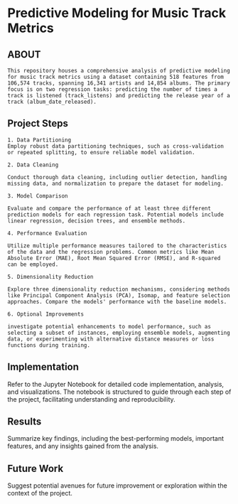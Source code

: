 # Predictive Modeling for Music Track Metrics

## ABOUT
    This repository houses a comprehensive analysis of predictive modeling for music track metrics using a dataset containing 518 features from 106,574 tracks, spanning 16,341 artists and 14,854 albums. The primary focus is on two regression tasks: predicting the number of times a track is listened (track_listens) and predicting the release year of a track (album_date_released).


## Project Steps
    1. Data Partitioning
    Employ robust data partitioning techniques, such as cross-validation or repeated splitting, to ensure reliable model validation.

    2. Data Cleaning

    Conduct thorough data cleaning, including outlier detection, handling missing data, and normalization to prepare the dataset for modeling.

    3. Model Comparison

    Evaluate and compare the performance of at least three different prediction models for each regression task. Potential models include linear regression, decision trees, and ensemble methods.

    4. Performance Evaluation

    Utilize multiple performance measures tailored to the characteristics of the data and the regression problems. Common metrics like Mean Absolute Error (MAE), Root Mean Squared Error (RMSE), and R-squared can be employed.

    5. Dimensionality Reduction

    Explore three dimensionality reduction mechanisms, considering methods like Principal Component Analysis (PCA), Isomap, and feature selection approaches. Compare the models' performance with the baseline models.

    6. Optional Improvements

    investigate potential enhancements to model performance, such as selecting a subset of instances, employing ensemble models, augmenting data, or experimenting with alternative distance measures or loss functions during training.



## Implementation
Refer to the Jupyter Notebook for detailed code implementation, analysis, and visualizations. The notebook is structured to guide through each step of the project, facilitating understanding and reproducibility.

## Results
Summarize key findings, including the best-performing models, important features, and any insights gained from the analysis.

## Future Work
Suggest potential avenues for future improvement or exploration within the context of the project.

